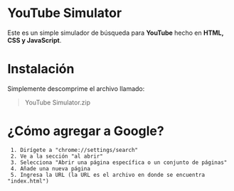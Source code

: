 # YouTube Simulator
Este es un simple simulador de búsqueda para **YouTube** hecho en **HTML, CSS y JavaScript**.
# Instalación
Simplemente descomprime el archivo llamado:
> YouTube Simulator.zip
# ¿Cómo agregar a Google?

     1.	Dirígete a "chrome://settings/search"
     2.	Ve a la sección "al abrir"
     3.	Selecciona "Abrir una página específica o un conjunto de páginas"
     4.	Añade una nueva página
     5.	Ingresa la URL (la URL es el archivo en donde se encuentra "index.html")

